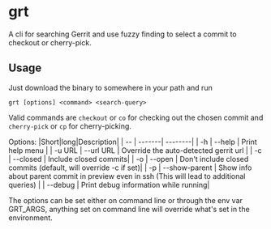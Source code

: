 # grt

A cli for searching Gerrit and use fuzzy finding to select a commit to checkout or cherry-pick.

## Usage

Just download the binary to somewhere in your path and run

`grt [options] <command> <search-query>`

Valid commands are `checkout` or `co` for checking out the chosen commit and `cherry-pick` or `cp` for cherry-picking.

Options:
|Short|long|Description|
| -- | -------| --------|
| -h | --help |     Print help menu |
| -u URL | --url URL  |     Override the auto-detected gerrit url |
| -c | --closed     |   Include closed commits|
| -o | --open       |   Don't include closed commits (default, will override -c if set)|
| -p | --show-parent | Show info about parent commit in preview even in ssh (This will lead to additional queries)
|   | --debug      |   Print debug information while running|

The options can be set either on command line or through
the env var GRT_ARGS, anything set on command line will
override what's set in the environment.
